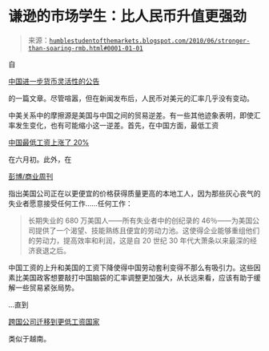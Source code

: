 <!--yml

分类：未分类

date: 2024-05-17 23:53:09

-->

# 谦逊的市场学生：比人民币升值更强劲

> 来源：[`humblestudentofthemarkets.blogspot.com/2010/06/stronger-than-soaring-rmb.html#0001-01-01`](https://humblestudentofthemarkets.blogspot.com/2010/06/stronger-than-soaring-rmb.html#0001-01-01)

自

[中国进一步货币灵活性的公告](http://www.pbc.gov.cn/english/detail.asp?col=6400&id=1488)

的一篇文章。尽管喧嚣，但在新闻发布后，人民币对美元的汇率几乎没有变动。

中美关系中的摩擦源是美国与中国之间的贸易逆差。有一些其他迹象表明，即使汇率发生变化，也有可能缩小这一逆差。首先，在中国方面，最低工资

[中国最低工资上涨了 20%](http://www.chinadaily.com.cn/china/2010-06/03/content_9931395.htm)

在六月初。此外，在

[彭博/商业周刊](http://www.businessweek.com/news/2010-06-28/jobless-producing-u-s-profit-on-higher-productivity.html)

指出美国公司正在以更便宜的价格获得质量更高的本地工人，因为那些灰心丧气的失业者愿意接受任何工作……任何工作：

> 长期失业的 680 万美国人——所有失业者中的创纪录的 46％——为美国公司提供了一个渴望、技能熟练且便宜的劳动力池。这使得企业能够重组他们的劳动力，提高效率和利润，这是自 20 世纪 30 年代大萧条以来最深的经济衰退之后。

中国工资的上升和美国的工资下降使得中国劳动套利变得不那么有吸引力。这些因素比美国政客想要敲打中国脑袋的汇率调整更加强大，从长远来看，应该有助于缓解一些贸易紧张局势。

…直到

[跨国公司迁移到更低工资国家](http://www.spiegel.de/international/business/0,1518,553301,00.html)

类似于越南。
